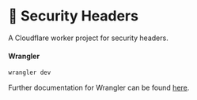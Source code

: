 # 👷 Security Headers

A Cloudflare worker project for security headers.

#### Wrangler

```bash
wrangler dev
```

Further documentation for Wrangler can be found [here](https://developers.cloudflare.com/workers/cli-wrangler).
